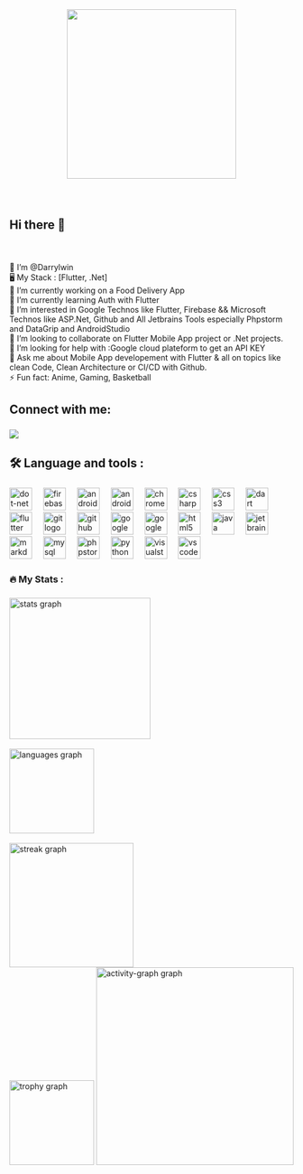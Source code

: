 <div align="center">
  <img height="300" src="https://camo.githubusercontent.com/3b36acef17b4609173b8168bc873ba4cde444299f6c8ff291661430cd8384cd3/68747470733a2f2f312e62702e626c6f6773706f742e636f6d2f2d37413457796e774c734d772f58624270435847386648492f41414141414141414d74342f754f613162704c736b5967727747626c6c6853753253446a5f4d69673853584a51434c63424741735948512f73313630302f323030305f36303070782e676966"  />
</div>

###

<br clear="both">

<h2 align="left">Hi there 👋</h2>

###

<br clear="both">

<p align="left">👋 I’m @Darrylwin<br>🖥️ My Stack : [Flutter, .Net]<br>🔭 I’m currently working on a Food Delivery App<br>🌱 I’m currently learning Auth with Flutter<br>👀 I’m interested in Google Technos like Flutter, Firebase && Microsoft Technos like ASP.Net, Github and All Jetbrains Tools especially Phpstorm and DataGrip and AndroidStudio<br>👯 I’m looking to collaborate on Flutter Mobile App project or .Net  projects.<br>🤔 I’m looking for help with :Google cloud plateform to get an API KEY<br>💬 Ask me about Mobile App developement with Flutter & all on topics like clean Code, Clean Architecture or CI/CD with Github.<br>⚡ Fun fact: Anime, Gaming, Basketball</p>

###

<h2 align="left">Connect with me:</h2>

###

<div align="left">
  <img src="https://visitor-badge.laobi.icu/badge?page_id=Darrylwin.Darrylwin&"  />
</div>

###

<h2 align="left">🛠 Language and tools :</h2>

###

<div align="left">
  <img src="https://cdn.jsdelivr.net/gh/devicons/devicon/icons/dot-net/dot-net-original.svg" height="40" alt="dot-net logo"  />
  <img width="12" />
  <img src="https://cdn.jsdelivr.net/gh/devicons/devicon/icons/firebase/firebase-plain.svg" height="40" alt="firebase logo"  />
  <img width="12" />
  <img src="https://cdn.jsdelivr.net/gh/devicons/devicon/icons/android/android-original.svg" height="40" alt="android logo"  />
  <img width="12" />
  <img src="https://cdn.jsdelivr.net/gh/devicons/devicon/icons/androidstudio/androidstudio-original.svg" height="40" alt="androidstudio logo"  />
  <img width="12" />
  <img src="https://cdn.jsdelivr.net/gh/devicons/devicon/icons/chrome/chrome-original.svg" height="40" alt="chrome logo"  />
  <img width="12" />
  <img src="https://cdn.jsdelivr.net/gh/devicons/devicon/icons/csharp/csharp-original.svg" height="40" alt="csharp logo"  />
  <img width="12" />
  <img src="https://cdn.jsdelivr.net/gh/devicons/devicon/icons/css3/css3-original.svg" height="40" alt="css3 logo"  />
  <img width="12" />
  <img src="https://cdn.jsdelivr.net/gh/devicons/devicon/icons/dart/dart-original.svg" height="40" alt="dart logo"  />
  <img width="12" />
  <img src="https://cdn.jsdelivr.net/gh/devicons/devicon/icons/flutter/flutter-original.svg" height="40" alt="flutter logo"  />
  <img width="12" />
  <img src="https://cdn.jsdelivr.net/gh/devicons/devicon/icons/git/git-original.svg" height="40" alt="git logo"  />
  <img width="12" />
  <img src="https://cdn.jsdelivr.net/gh/devicons/devicon/icons/github/github-original.svg" height="40" alt="github logo"  />
  <img width="12" />
  <img src="https://cdn.jsdelivr.net/gh/devicons/devicon/icons/google/google-original.svg" height="40" alt="google logo"  />
  <img width="12" />
  <img src="https://cdn.jsdelivr.net/gh/devicons/devicon/icons/googlecloud/googlecloud-original.svg" height="40" alt="googlecloud logo"  />
  <img width="12" />
  <img src="https://cdn.jsdelivr.net/gh/devicons/devicon/icons/html5/html5-original.svg" height="40" alt="html5 logo"  />
  <img width="12" />
  <img src="https://cdn.jsdelivr.net/gh/devicons/devicon/icons/java/java-original.svg" height="40" alt="java logo"  />
  <img width="12" />
  <img src="https://cdn.jsdelivr.net/gh/devicons/devicon/icons/jetbrains/jetbrains-original.svg" height="40" alt="jetbrains logo"  />
  <img width="12" />
  <img src="https://cdn.jsdelivr.net/gh/devicons/devicon/icons/markdown/markdown-original.svg" height="40" alt="markdown logo"  />
  <img width="12" />
  <img src="https://cdn.jsdelivr.net/gh/devicons/devicon/icons/mysql/mysql-original.svg" height="40" alt="mysql logo"  />
  <img width="12" />
  <img src="https://cdn.jsdelivr.net/gh/devicons/devicon/icons/phpstorm/phpstorm-original.svg" height="40" alt="phpstorm logo"  />
  <img width="12" />
  <img src="https://cdn.jsdelivr.net/gh/devicons/devicon/icons/python/python-original.svg" height="40" alt="python logo"  />
  <img width="12" />
  <img src="https://cdn.jsdelivr.net/gh/devicons/devicon/icons/visualstudio/visualstudio-plain.svg" height="40" alt="visualstudio logo"  />
  <img width="12" />
  <img src="https://cdn.jsdelivr.net/gh/devicons/devicon/icons/vscode/vscode-original.svg" height="40" alt="vscode logo"  />
</div>

###

<h3 align="left">🔥   My Stats :</h3>

###

<div align="left">
  <img src="https://github-readme-stats.vercel.app/api?username=Darrylwin&hide_title=false&hide_rank=false&show_icons=true&include_all_commits=true&count_private=true&disable_animations=true&theme=noctis_minimus&locale=en&hide_border=false&order=1" height="250" alt="stats graph"  /> <br/> <br/>
  <img src="https://github-readme-stats.vercel.app/api/top-langs?username=Darrylwin&locale=en&hide_title=false&layout=compact&card_width=320&langs_count=6&theme=noctis_minimus&hide_border=false&order=2" height="150" alt="languages graph"  /> <br/> <br/>
  <img src="https://streak-stats.demolab.com?user=Darrylwin&locale=en&mode=daily&theme=noctis_minimus&hide_border=false&border_radius=5&order=3" height="220" alt="streak graph"  /> <br/>
  <img src="https://github-profile-trophy.vercel.app?username=Darrylwin&theme=nord&column=-1&row=1" height="150" alt="trophy graph"  /> 
  <img src="https://github-readme-activity-graph.vercel.app/graph?username=Darrylwin&theme=noctis-minimus&area=true&radius=10" height="350" alt="activity-graph graph"  />
</div>

###
